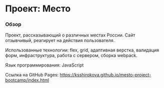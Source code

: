 # Проект: Место

### Обзор

Проект, рассказывающий о различных местах России.
Сайт отзывчивый, реагирует на действия пользователя.

Использованные технологии: flex, grid, адаптивная верстка, валидация форм, инфраструктура, работа с сервером, сборка webpack.

Язык программирования: JavaScript



Ссылка на GitHub Pages: https://ksshirokova.github.io/mesto-project-bootcamp/index.html 


